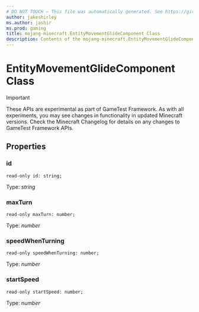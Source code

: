 ```yaml
---
# DO NOT TOUCH — This file was automatically generated. See https://github.com/Mojang/MinecraftScriptingApiDocsGenerator to modify descriptions, examples, etc.
author: jakeshirley
ms.author: jashir
ms.prod: gaming
title: mojang-minecraft.EntityMovementGlideComponent Class
description: Contents of the mojang-minecraft.EntityMovementGlideComponent class.
---
```

# EntityMovementGlideComponent Class
>[!IMPORTANT]
>These APIs are experimental as part of GameTest Framework. As with all experiments, you may see changes in functionality in updated Minecraft versions. Check the Minecraft Changelog for details on any changes to GameTest Framework APIs.


## Properties
### **id**
`read-only id: string;`

Type: *string*


### **maxTurn**
`read-only maxTurn: number;`

Type: *number*


### **speedWhenTurning**
`read-only speedWhenTurning: number;`

Type: *number*


### **startSpeed**
`read-only startSpeed: number;`

Type: *number*




